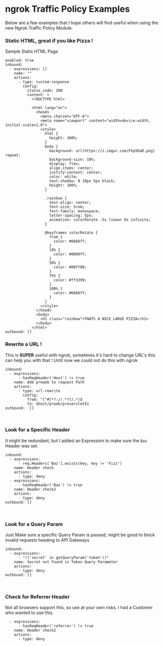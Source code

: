 # ngrok Traffic Policy Examples

Below are a few examples that I hope others will find useful when using the new Ngrok Traffic Policy Module.

### Static HTML, great if you like Pizza !
Sample Statis HTML Page

```
enabled: true
inbound:
  - expressions: []
    name: ""
    actions:
      - type: custom-response
        config:
          status_code: 200
          content: >
            <!DOCTYPE html>

            <html lang="en">
              <head>
                <meta charset="UTF-8">
                <meta name="viewport" content="width=device-width, initial-scale=1.0">
                <style>
                  html {
                    height: 100%;
                  }
                  body {
                    background: url(https://i.imgur.com/Fhp5EwR.png) repeat;
                    background-size: 10%;
                    display: flex;
                    align-items: center;
                    justify-content: center;
                    color: white;
                    text-shadow: 0 10px 5px black;
                    height: 100%;
                  }

                  .rainbow {
                    text-align: center;
                    font-size: 5rem;
                    font-family: monospace;
                    letter-spacing: 5px;
                    animation: colorRotate .5s linear 0s infinite;
                  }

                  @keyframes colorRotate {
                    from {
                      color: #6666ff;
                    }
                    10% {
                      color: #0099ff;
                    }
                    50% {
                      color: #00ff00;
                    }
                    75% {
                      color: #ff3399;
                    }
                    100% {
                      color: #6666ff;
                    }
                  }
                </style>
              </head>
              <body>
                <h1 class="rainbow">THATS A NICE LARGE PIZZA</h1>
              </body>
            </html>
outbound: []
```

### Rewrite a URL !
This is **SUPER** useful with ngrok, sometimes it's hard to change URL's this can help you with that ! Until now we could not do this with ngrok 
```
inbound:
  - expressions:
      - hasReqHeader('Host') != true
    name: Add preweb to request Path
    actions:
      - type: url-rewrite
        config:
          from: ^[^#]*?://.*?(/.*)$
          to: $host/prweb/preservlet$1
outbound:  []
```
<br/>

### Look for a Specific Header
It might be redundant, but I added an Expression to make sure the `Baz` Header was set.
```
inbound:
  - expressions:
      - req.Headers['Baz'].exists(key, key != 'Fizz')
    name: Header check
    actions:
      - type: deny
  - expressions:
      - hasReqHeader('Baz') != true
    name: Header check2
    actions:
      - type: deny
outbound: []
```
<br/>

### Look for a Query Param
Just Make sure a specific Query Param is passed, might be good to block invalid requests heading to API Gateways
```
inbound:
  - expressions:
      - "!('secret' in getQueryParam('token'))"
    name: Secret not Found in Token Query Parameter
    actions:
      - type: deny
outbound: []
```
<br/>

### Check for Referrer Header
Not all browsers support this, so use at your own risks. I had a Customer who wanted to use this.
```
  - expressions:
      - hasReqHeader('referrer') != true
    name: Header check2
    actions:
      - type: deny
```
<br/>


